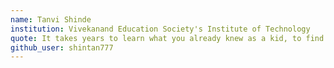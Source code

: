 ```yaml
---
name: Tanvi Shinde
institution: Vivekanand Education Society's Institute of Technology
quote: It takes years to learn what you already knew as a kid, to find time for what you love, and resolve fights quickly
github_user: shintan777
---
```

